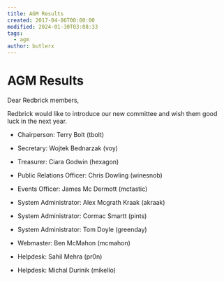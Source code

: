 ```yaml
---
title: AGM Results
created: 2017-04-06T00:00:00
modified: 2024-01-30T03:08:33
tags:
  - agm
author: butlerx
---
```


# AGM Results

Dear Redbrick members,

Redbrick would like to introduce our new committee and wish them good luck in the next year.

* Chairperson: Terry Bolt (tbolt)

* Secretary: Wojtek Bednarzak (voy)

* Treasurer: Ciara Godwin (hexagon)

* Public Relations Officer: Chris Dowling (winesnob)

* Events Officer: James Mc Dermott (mctastic)

* System Administrator: Alex Mcgrath Kraak (akraak)

* System Administrator: Cormac Smartt (pints)

* System Administrator: Tom Doyle (greenday)

* Webmaster: Ben McMahon (mcmahon)

* Helpdesk: Sahil Mehra (pr0n)

* Helpdesk: Michal Durinik (mikello)

